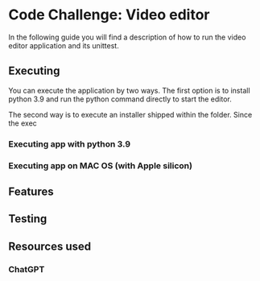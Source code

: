 # Code Challenge: Video editor 

In the following guide you will find a description of how to run the video editor application and its unittest.

## Executing

You can execute the application by two ways. The first option is to install python 3.9 and run the
python command directly to start the editor.

The second way is to execute an installer shipped within the folder. Since the exec

### Executing app with python 3.9

### Executing app on MAC OS (with Apple silicon)

## Features

## Testing

## Resources used

### ChatGPT